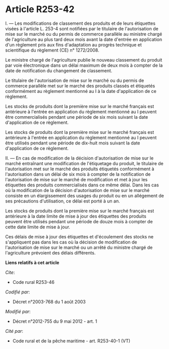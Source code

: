 # Article R253-42

I. ― Les modifications de classement des produits et de leurs étiquettes  visées à l'article L. 253-4 sont notifiées par le
titulaire de  l'autorisation de mise sur le marché ou du permis de commerce parallèle  au ministre chargé de l'agriculture au
plus tard deux mois avant la date  d'entrée en application d'un règlement pris aux fins d'adaptation au  progrès technique et
scientifique du règlement (CE) n° 1272/2008. 

Le ministre chargé de l'agriculture publie le nouveau classement du  produit par voie électronique dans un délai maximum de
deux mois à  compter de la date de notification du changement de classement. 

Le titulaire de l'autorisation de mise sur le marché ou du permis de  commerce parallèle met sur le marché des produits
classés et étiquetés  conformément au règlement mentionné au I à la date d'application de ce  règlement. 

Les stocks de produits dont la  première mise sur le marché français est antérieure à l'entrée en  application du règlement
mentionné au I peuvent être commercialisés  pendant une période de six mois suivant la date d'application de ce  règlement. 

Les stocks de produits dont la  première mise sur le marché français est antérieure à l'entrée en  application du règlement
mentionné au I peuvent être utilisés pendant  une période de dix-huit mois suivant la date d'application de ce  règlement. 

II. ― En cas de modification de la  décision d'autorisation de mise sur le marché entraînant une  modification de
l'étiquetage du produit, le titulaire de l'autorisation  met sur le marché des produits étiquetés conformément à
l'autorisation  dans un délai de six mois à compter de la notification de l'autorisation  de mise sur le marché de
modification et met à jour les étiquettes des  produits commercialisés dans ce même délai. Dans les cas où la  modification
de la décision d'autorisation de mise sur le marché  consiste en un élargissement des usages du produit ou en un allégement
de ses précautions d'utilisation, ce délai est porté à un an. 

Les stocks de produits dont la première mise sur le marché français est  antérieure à la date limite de mise à jour des
étiquettes des produits  peuvent être utilisés pendant une période de douze mois à compter de  cette date limite de mise à
jour. 

Ces délais de  mise à jour des étiquettes et d'écoulement des stocks ne s'appliquent  pas dans les cas où la décision de
modification de l'autorisation de  mise sur le marché ou un arrêté du ministre chargé de l'agriculture  prévoient des délais
différents.

**Liens relatifs à cet article**

_Cite_:

  - Code rural R253-46

_Codifié par_:

  - Décret n°2003-768 du 1 août 2003

_Modifié par_:

  - Décret n°2012-755 du 9 mai 2012 - art. 1

_Cité par_:

  - Code rural et de la pêche maritime - art. R253-40-1 (VT)
